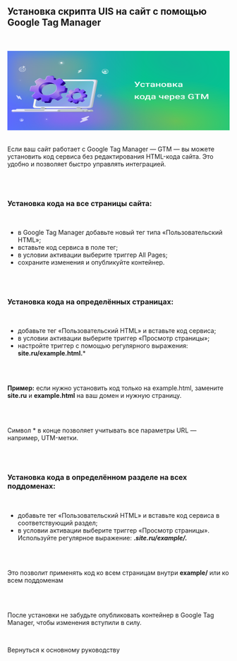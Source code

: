 ## Установка скрипта UIS на сайт с помощью Google Tag Manager

<br>
<br>
<img src="gtm.svg" alt="" width="100%" height="180px"/>

<br>
<br>


Если ваш сайт работает с Google Tag Manager — GTM — вы можете установить код сервиса без редактирования HTML-кода сайта. Это удобно и позволяет быстро управлять интеграцией.

<br>
<br>

### Установка кода на все страницы сайта:

<br>

- в Google Tag Manager добавьте новый тег типа «Пользовательский HTML»;
- вставьте код сервиса в поле тег;
- в условии активации выберите триггер All Pages;
- сохраните изменения и опубликуйте контейнер.

<br>
<br>

### Установка кода на определённых страницах:

<br>

- добавьте тег «Пользовательский HTML» и вставьте код сервиса;
- в условии активации выберите триггер «Просмотр страницы»;
- настройте триггер с помощью регулярного выражения: **site.ru\/example.html.***

<br>
<br>

**Пример:** если нужно установить код только на example.html, замените **site.ru** и **example.html** на ваш домен и нужную страницу.

<br>
<br>

Символ * в конце позволяет учитывать все параметры URL — например, UTM-метки.

<br>
<br>

### Установка кода в определённом разделе на всех поддоменах:

<br>

- добавьте тег «Пользовательский HTML» и вставьте код сервиса в соответствующий раздел;
- в условии активации выберите триггер «Просмотр страницы». Используйте регулярное выражение: **.*site.ru\/example\/.***

<br>
<br>

Это позволит применять код ко всем страницам внутри **example/** или ко всем поддоменам

<br>
<br>

После установки не забудьте опубликовать контейнер в Google Tag Manager, чтобы изменения вступили в силу.

<br>

<OnboardingLink to="/sites.md">Вернуться к основному руководству</OnboardingLink>